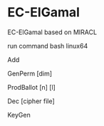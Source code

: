 EC-ElGamal
==========

EC-ElGamal based on MIRACL

run command
bash linux64


Add

GenPerm [dim]

ProdBallot [n] [l]

Dec [cipher file]

KeyGen

